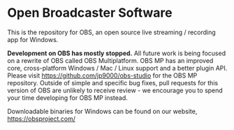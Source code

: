 # Open Broadcaster Software
This is the repository for OBS, an open source live streaming / recording app for Windows.

**Development on OBS has mostly stopped.** All future work is being focused on a rewrite of OBS called OBS Multiplatform. OBS MP has an improved core, cross-platform Windows / Mac / Linux support and a better plugin API. Please visit https://github.com/jp9000/obs-studio for the OBS MP repository. Outside of simple and specific bug fixes, pull requests for this version of OBS are unlikely to receive review - we encourage you to spend your time developing for OBS MP instead.

Downloadable binaries for Windows can be found on our website, https://obsproject.com/
